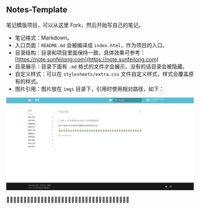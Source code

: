 ## Notes-Template

笔记模版项目，可以从这里 Fork，然后开始写自己的笔记。

* 笔记格式：Markdown。
* 入口页面：`README.md` 会被编译成 `index.html`，作为项目的入口。
* 目录结构：目录和项目里面保持一致，具体效果可参考： [https://note.sunfeilong.com](https://note.sunfeilong.com)
* 目录展示：目录下面有 `.md` 格式的文件才会展示，没有的话目录会被隐藏。
* 自定义样式：可以在 `stylesheets/extra.css` 文件自定义样式，样式会覆盖原有的样式。 
* 图片引用：图片放在 `imgs` 目录下，引用时使用相对路径，如下：

![效果](./imgs/note.png)

🌵🌵🌵🌵🌵🌵🌵🌵🌵🌵🌵🌵🌵🌵🌵🌵🌵🌵🌵🌵🌵🌵🌵🌵🌵🌵🌵🌵🌵🌵🌵🌵🌵🌵🌵🌵